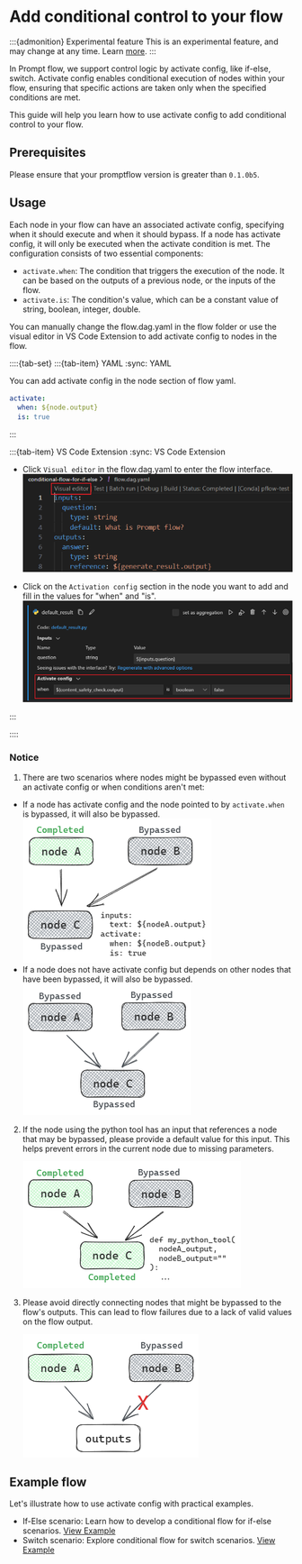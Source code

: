 # Add conditional control to your flow

:::{admonition} Experimental feature
This is an experimental feature, and may change at any time. Learn [more](../faq.md#stable-vs-experimental).
:::

In Prompt flow, we support control logic by activate config, like if-else, switch. Activate config enables conditional execution of nodes within your flow, ensuring that specific actions are taken only when the specified conditions are met.

This guide will help you learn how to use activate config to add conditional control to your flow.

## Prerequisites

Please ensure that your promptflow version is greater than `0.1.0b5`.

## Usage

Each node in your flow can have an associated activate config, specifying when it should execute and when it should bypass. If a node has activate config, it will only be executed when the activate condition is met. The configuration consists of two essential components:
- `activate.when`: The condition that triggers the execution of the node. It can be based on the outputs of a previous node, or the inputs of the flow.
- `activate.is`: The condition's value, which can be a constant value of string, boolean, integer, double.

You can manually change the flow.dag.yaml in the flow folder or use the visual editor in VS Code Extension to add activate config to nodes in the flow.

::::{tab-set}
:::{tab-item} YAML
:sync: YAML

You can add activate config in the node section of flow yaml.
```yaml
activate:
  when: ${node.output}
  is: true
```

:::

:::{tab-item} VS Code Extension
:sync: VS Code Extension

- Click `Visual editor` in the flow.dag.yaml to enter the flow interface.
![visual_editor](../../media/how-to-guides/conditional-flow-with-activate/visual_editor.png)

- Click on the `Activation config` section in the node you want to add and fill in the values for "when" and "is".
![activate_config](../../media/how-to-guides/conditional-flow-with-activate/activate_config.png)

:::

::::

### Notice
1. There are two scenarios where nodes might be bypassed even without an activate config or when conditions aren't met:
- If a node has activate config and the node pointed to by `activate.when` is bypassed, it will also be bypassed.
  ![activate_when_bypassed](../../media/how-to-guides/conditional-flow-with-activate/activate_when_bypassed.png)
- If a node does not have activate config but depends on other nodes that have been bypassed, it will also be bypassed.
  ![dependencies_bypassed](../../media/how-to-guides/conditional-flow-with-activate/dependencies_bypassed.png)

2. If the node using the python tool has an input that references a node that may be bypassed, please provide a default value for this input. This helps prevent errors in the current node due to missing parameters.

    ![provide_default_value](../../media/how-to-guides/conditional-flow-with-activate/provide_default_value.png)

3. Please avoid directly connecting nodes that might be bypassed to the flow's outputs. This can lead to flow failures due to a lack of valid values on the flow output.

    ![output_bypassed](../../media/how-to-guides/conditional-flow-with-activate/output_bypassed.png)

## Example flow

Let's illustrate how to use activate config with practical examples.

- If-Else scenario: Learn how to develop a conditional flow for if-else scenarios. [View Example](https://github.com/microsoft/promptflow/tree/main/examples/flows/standard/conditional-flow-for-if-else)
- Switch scenario: Explore conditional flow for switch scenarios. [View Example](https://github.com/microsoft/promptflow/tree/main/examples/flows/standard/conditional-flow-for-switch)
